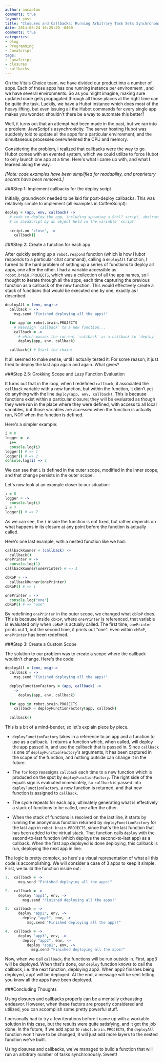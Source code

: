 ```yaml
---
author: amcaplan
comments: true
layout: post
title: "Closures and Callbacks: Running Arbitrary Task Sets Synchronously in JavaScript"
date: 2014-08-24 16:25:29 -0400
comments: true
categories:
- blog
- Programming
- JavaScript
tags:
- JavaScript
- closures
- callbacks
---
```


On the Vitals Choice team, we have divided our product into a number of apps.
Each of those apps has one running instance per environment , and we have
several environments.  So as you might imagine, making sure updated code
gets propagated through all those places at the right time can be quite
the task.  Luckily, we have a Hubot instance which does most of the heavy
lifting, but even issuing all the Hubot commands for every single app makes you
wonder: shouldn't there be a way to automate this better?

Well, it turns out that an attempt had been made in the past, but we ran into
a problem: JavaScript's asynchronicity.  The server hosting Hubot was suddenly
told to update all the apps for a particular environment, and the simultaneous
processes overwhelmed the CPU and memory.

Considering the problem, I realized that callbacks were the way to go.  Hubot
comes with an evented system, which we could utilize to force Hubot to only
launch one app at a time.  Here's what I came up with, and what I learned along
the way.

<!-- more -->

*[Note: code examples have been simplified for readability, and proprietary
secrets have been removed.]*

###Step 1: Implement callbacks for the deploy script

Initially, groundwork needed to be laid for post-deploy callbacks.  This was
relatively simple to implement (all examples in CoffeeScript):
``` coffeescript
deploy = (app, env, callback) ->
  # code to deploy the app, including spawning a Shell script, abstracted
  # in JavaScript by an object held in the variable 'script'
  
  script.on 'close', ->
    callback()
```

###Step 2: Create a function for each app

After quickly setting up a `robot.respond` function (which is how Hubot
responds to a particular chat command), calling a `deployAll` function, I
turned to the hard problem of setting up a series of functions to deploy all
apps, one after the other.  I had a variable accessible as
`robot.brain.PROJECTS`, which was a collection of all the app names, so I
thought to iterate through all the apps, each time capturing the previous
function as a callback of the new function.  This would effectively create
a stack of functions that would be executed one by one, exactly as I described.

``` coffeescript
deployAll = (env, msg)->
  callback = ->
    msg.send "Finished deploying all the apps!"

  for app in robot.brain.PROJECTS
    # Reassign `callback` to a new function...
    callback = ->
      # which passes the current `callback` as a callback to `deploy`
      deploy(app, env, callback)

  callback() # Start the chain!
```

It all seemed to make sense, until I actually tested it.  For some reason,
it just tried to deploy the last app again and again.  What gives?

###Step 2.5: Grokking Scope and Lazy Function Evaluation

It turns out that in the loop, when I redefined `callback`, it associated the
`callback` variable with a new function, but within the function, it didn't
yet do anything with the line `deploy(app, env, callback)`.  This is because
functions exist within a particular closure; they will be evaluated as though
they were run in the place where they were defined, with access to all local
variables, but those variables are accessed when the function is actually run,
NOT when the function is defined.

Here's a simpler example:

``` coffeescript
i = 0
logger = ->
  i++
  console.log(i)
logger() # => 1
logger() # => 2
console.log(i) => 2
```

We can see that `i` is defined in the outer scope, modified in the inner scope,
and that change persists in the outer scope.

Let's now look at an example closer to our situation:

``` coffeescript
i = 0
logger = ->
  console.log(i)
i = 7
logger() # => 7
```

As we can see, the `i` inside the function is not fixed, but rather depends on
what happens in its closure at any point before the function is actually
called.

Here's one last example, with a nested function like we had:

``` coffeescript
callbackRunner = (callback) ->
  callback()
onePrinter = ->
  console.log(1)
callbackRunner(onePrinter) # => 1

cbRoP = ->
  callbackRunner(onePrinter)
cbRoP() # => 1

onePrinter = ->
  console.log("one")
cbRoP() # => "one"
```

By redefining `onePrinter` in the outer scope, we changed what `cbRoP` does.
This is because inside `cbRoP`, where `onePrinter` is referenced, that variable
is evaluated only when `cbRoP` is actually called.  The first time, `onePrinter`
prints out 1, but the second time, it prints out "one".  Even within `cbRoP`,
`onePrinter` has been redefined.

###Step 3: Create a Custom Scope

The solution to our problem was to create a scope where the callback wouldn't
change.  Here's the code:

``` coffeescript
deployAll = (env, msg)->
  callback = ->
    msg.send "Finished deploying all the apps!"

  deployFunctionFactory = (app, callback) ->
    ->
      deploy(app, env, callback)

  for app in robot.brain.PROJECTS
    callback = deployFunctionFactory(app, callback)
  
  callback()
```

This is a bit of a mind-bender, so let's explain piece by piece.

- `deployFunctionFactory` takes in a reference to an app and a function to
use as a callback.  It returns a function which, when called, will deploy
the app passed in, and use the callback that is passed in.  Since `callback`
is one of `deployFunctionFactory`'s arguments, it has been captured in the
scope of the function, and nothing outside can change it in the future.

- The `for` loop reassigns `callback` each time to a new function which is
produced on the spot by `deployFunctionFactory`.  The right side of the equals
sign is evaluated immediately, so `callback` is passed into
`deployFunctionFactory`, a new function is returned, and that new function is
assigned to `callback`.

- The cycle repeats for each app, ultimately generating what is effectively
a stack of functions to be called, one after the other.

- When the stack of functions is resolved on the last line, it starts by
running the anonymous function returned by `deployFunctionFactory` for the last
app in `robot.brain.PROJECTS`, since that's the last function that has been
added to the virtual stack.  That function calls `deploy` with the second-to-last
function (which deploys the second-to-last app) as a callback.  When the first
app deployed is done deploying, this callback is run, deploying the next app
in line.

The logic is pretty complex, so here's a visual representation of what all this
code is accomplishing.  We will consider a case of 3 apps to keep it simple.
First, we build the function inside out:

``` coffeescript
1.  callback = ->
      msg.send "Finished deploying all the apps!"

2.  callback = ->
      deploy "app1", env, ->
        msg.send "Finished deploying all the apps!"

3.  callback = ->
      deploy "app2", env, ->
        deploy "app1", env, ->
          msg.send "Finished deploying all the apps!"

4.  callback = ->
      deploy "app3", env, ->
        deploy "app2", env, ->
          deploy "app1", env, ->
            msg.send "Finished deploying all the apps!"
```

Now, when we call `callback`, the functions will be run outside in.  First,
app3 will be deployed.  When that's done, our `deploy` function knows to call
the callback, i.e. the next function, deploying app2.  When app2 finishes being
deployed, app1 will be deployed.  At the end, a message will be sent letting
you know all the apps have been deployed.

###Concluding Thoughts

Using closures and callbacks properly can be a mentally exhausting endeavor.
However, when these factors are properly considered and utilized, you can
accomplish some pretty powerful stuff.

I personally had to try a few iterations before I came up with a workable
solution in this case, but the results were quite satisfying, and it got the
job done.  In the future, if we add apps to `robot.brain.PROJECTS`, the
`deployAll` function won't have to be changed; it will just add more layers
to the nested function we've built.

Using closures and callbacks, we've managed to build a function that will run
an arbitrary number of tasks synchronously.  Sweet!